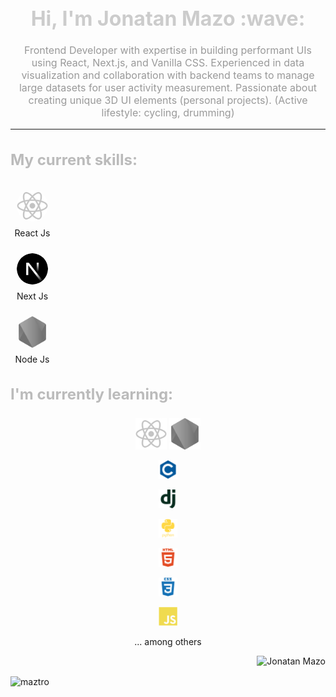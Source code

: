 <h1 align="center" style="color: #CCC; font-size: 32px;">Hi, I'm Jonatan Mazo :wave:</h1>

<p align="center" style="font-size: 16px; color: #999">
    Frontend Developer with expertise in building performant UIs using React, Next.js, and Vanilla CSS. Experienced in data visualization and collaboration with backend teams to manage large datasets for user activity measurement. Passionate about creating unique 3D UI elements (personal projects). (Active lifestyle: cycling, drumming)
</p>

----------

<h3 style="font-size: 24px; color: #BBB">My current skills:</h3>

<p style="display: flex; flex-flow: column; justify-content:center; width: max-content;">
    <img src="https://github.com/devicons/devicon/blob/master/icons/react/react-original.svg" height="50" width="50" alt="React.js" style="filter: grayscale(100%); margin: 10px; border-radius: 50%; object-fit: contain; height: 50px;">
    <span style="margin: auto;">React Js</span>
</p>
<p style="display: flex; flex-flow: column; justify-content:center; width: max-content;">
    <img src="https://github.com/devicons/devicon/blob/master/icons/nextjs/nextjs-original.svg" height="50" width="50" alt="Next.js" style="filter: grayscale(100%); margin: 10px; border-radius: 50%; object-fit: contain; height: 50px;">
    <span style="margin: auto;">Next Js</span>
</p>
<p style="display: flex; flex-flow: column; justify-content:center; width: max-content;">
    <img src="https://github.com/devicons/devicon/blob/master/icons/nodejs/nodejs-original.svg" height="50" width="50" alt="Node.js" style="filter: grayscale(100%); margin: 10px; border-radius: 50%; object-fit: contain; height: 50px;">
    <span style="margin: auto;">Node Js</span>
</p>

<h3 style="font-size: 24px; color: #BBB">I'm currently learning:</h3>

<p align="center">
    <img src="https://github.com/devicons/devicon/blob/master/icons/react/react-original.svg" height="50" width="50" alt="React.js" style="filter: grayscale(100%);">
    <img src="https://github.com/devicons/devicon/blob/master/icons/nodejs/nodejs-original.svg" height="50" width="50" alt="Node.js" style="filter: grayscale(100%);">
</p>
<p align="center">
    <img src="https://github.com/devicons/devicon/blob/master/icons/c/c-plain.svg" height="30" width="30" alt="C">
</p>
<p align="center">
    <img src="https://github.com/devicons/devicon/blob/master/icons/django/django-plain.svg" height="30" width="30" alt="Django">
</p>
<p align="center">
    <img src="https://github.com/devicons/devicon/blob/master/icons/python/python-plain-wordmark.svg" height="30" width="30" alt="Python">
</p>
<p align="center">
    <img src="https://github.com/devicons/devicon/blob/master/icons/html5/html5-plain-wordmark.svg" height="30" width="30" alt="HTML5">
</p>
<p align="center">
    <img src="https://github.com/devicons/devicon/blob/master/icons/css3/css3-plain-wordmark.svg" height="30" width="30" alt="CSS3">
</p>
<p align="center">
    <img src="https://github.com/devicons/devicon/blob/master/icons/javascript/javascript-plain.svg" height="30" width="30" alt="JavaScript">
</p>
<p align="center">... among others</p>

<p align="right"> <img src="https://komarev.com/ghpvc/?username=MAZTRO" alt="Jonatan Mazo"/></p>

<p><img align="center" src="https://github-readme-stats.vercel.app/api/top-langs?username=maztro&show_icons=true&theme=dark&title_color=c9c9c9&text_color=a8a8a8&locale=en&layout=compact" alt="maztro" /></p>
